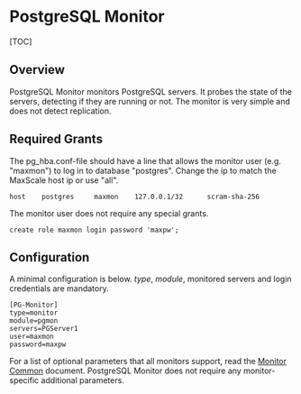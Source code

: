 # PostgreSQL Monitor

[TOC]

## Overview

PostgreSQL Monitor monitors PostgreSQL servers. It probes the state of the
servers, detecting if they are running or not. The monitor is very simple and
does not detect replication.

## Required Grants

The pg_hba.conf-file should have a line that allows the monitor user (e.g.
"maxmon") to log in to database "postgres". Change the ip to match the
MaxScale host ip or use "all".
```
host    postgres     maxmon    127.0.0.1/32      scram-sha-256
```
The monitor user does not require any special grants.
```
create role maxmon login password 'maxpw';
```

## Configuration

A minimal configuration is below. *type*, *module*, monitored servers and login
credentials are mandatory.

```
[PG-Monitor]
type=monitor
module=pgmon
servers=PGServer1
user=maxmon
password=maxpw
```

For a list of optional parameters that all monitors support, read the
[Monitor Common](Monitor-Common.md) document. PostgreSQL Monitor does
not require any monitor-specific additional parameters.
